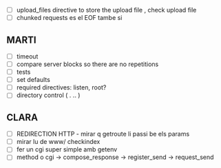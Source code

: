 - [ ] upload_files directive to store the upload file , check upload file
- [ ] chunked requests es el EOF tambe si

## MARTI

- [ ] timeout
- [ ] compare server blocks so there are no repetitions
- [ ] tests
- [ ] set defaults
- [ ] required directives: listen, root?
- [ ] directory control ( . .. )

## CLARA

- [ ] REDIRECTION HTTP - mirar q getroute li passi be els params
- [ ] mirar lu de www/ checkindex
- [ ] fer un cgi super simple amb getenv
- [ ] method o cgi -> compose_response -> register_send -> request_send
